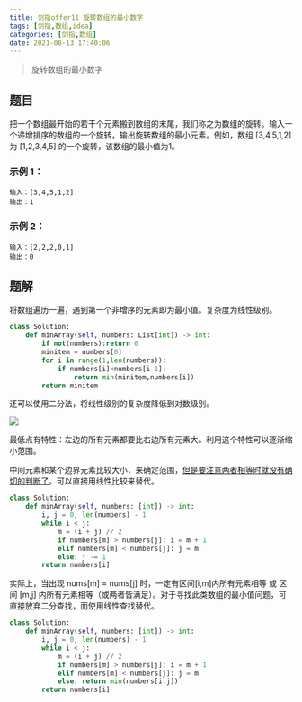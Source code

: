 ```yaml
---
title: 剑指offer11 旋转数组的最小数字
tags: [剑指,数组,idea]
categories: [剑指,数组]
date: 2021-08-13 17:40:06
---
```


>旋转数组的最小数字

## 题目

把一个数组最开始的若干个元素搬到数组的末尾，我们称之为数组的旋转。输入一个递增排序的数组的一个旋转，输出旋转数组的最小元素。例如，数组 [3,4,5,1,2] 为 [1,2,3,4,5] 的一个旋转，该数组的最小值为1。

### 示例 1：

```
输入：[3,4,5,1,2]
输出：1
```

### 示例 2：

```
输入：[2,2,2,0,1]
输出：0
```

## 题解

将数组遍历一遍，遇到第一个非增序的元素即为最小值。复杂度为线性级别。

```python
class Solution:
    def minArray(self, numbers: List[int]) -> int:
        if not(numbers):return 0
        minitem = numbers[0]
        for i in range(1,len(numbers)):
            if numbers[i]<numbers[i-1]:
                return min(minitem,numbers[i])
        return minitem
```

还可以使用二分法，将线性级别的复杂度降低到对数级别。

![](https://picture.mulindya.com/leetcode-offer11-pic1.png)

最低点有特性：左边的所有元素都要比右边所有元素大。利用这个特性可以逐渐缩小范围。

中间元素和某个边界元素比较大小，来确定范围，<u>但是要注意两者相等时就没有确切的判断了</u>。可以直接用线性比较来替代。

```python
class Solution:
    def minArray(self, numbers: [int]) -> int:
        i, j = 0, len(numbers) - 1
        while i < j:
            m = (i + j) // 2
            if numbers[m] > numbers[j]: i = m + 1
            elif numbers[m] < numbers[j]: j = m
            else: j -= 1
        return numbers[i]
```

实际上，当出现 nums[m] = nums[j] 时，一定有区间[i,m]内所有元素相等 或 区间 [m,j] 内所有元素相等（或两者皆满足）。对于寻找此类数组的最小值问题，可直接放弃二分查找，而使用线性查找替代。

```python
class Solution:
    def minArray(self, numbers: [int]) -> int:
        i, j = 0, len(numbers) - 1
        while i < j:
            m = (i + j) // 2
            if numbers[m] > numbers[j]: i = m + 1
            elif numbers[m] < numbers[j]: j = m
            else: return min(numbers[i:j])
        return numbers[i]
```

